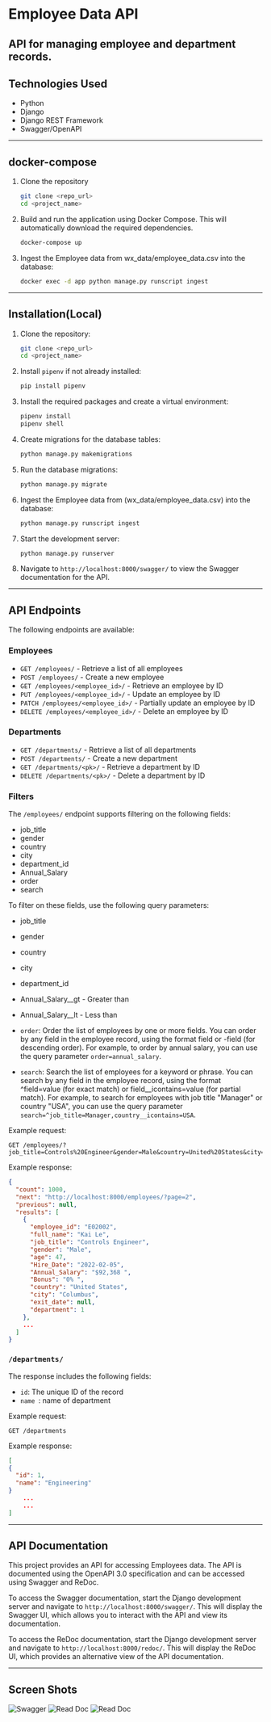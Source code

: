 # Employee Data API
API for managing employee and department records.
--- 
## Technologies Used

- Python
- Django
- Django REST Framework
- Swagger/OpenAPI
---

## docker-compose

1. Clone the repository
    ```bash
    git clone <repo_url>
    cd <project_name>
    ```

2. Build and run the application using Docker Compose. This will automatically download the required dependencies.
    ```bash
    docker-compose up
    ```

3. Ingest the Employee data from wx_data/employee_data.csv into the database:
    ```bash
    docker exec -d app python manage.py runscript ingest
    ```
---
## Installation(Local)

1. Clone the repository:

    ```bash
    git clone <repo_url>
    cd <project_name>
    ```

2. Install `pipenv` if not already installed:

    ```bash
    pip install pipenv
    ```

3. Install the required packages and create a virtual environment:

    ```bash
    pipenv install
    pipenv shell
    ```

4. Create migrations for the database tables:

    ```bash
    python manage.py makemigrations
    ```

5. Run the database migrations:

    ```bash
    python manage.py migrate
    ```

6. Ingest the Employee data from (wx_data/employee_data.csv) into the database:

    ```bash
    python manage.py runscript ingest
    ```

7. Start the development server:

    ```bash
    python manage.py runserver
    ```

8. Navigate to `http://localhost:8000/swagger/` to view the Swagger documentation for the API.


--- 
## API Endpoints


The following endpoints are available:

### Employees
* `GET /employees/` - Retrieve a list of all employees
* `POST /employees/` - Create a new employee
* `GET /employees/<employee_id>/` - Retrieve an employee by ID
* `PUT /employees/<employee_id>/` - Update an employee by ID
* `PATCH /employees/<employee_id>/` - Partially update an employee by ID
* `DELETE /employees/<employee_id>/` - Delete an employee by ID
### Departments
* `GET /departments/` - Retrieve a list of all departments
* `POST /departments/` - Create a new department
* `GET /departments/<pk>/` - Retrieve a department by ID
* `DELETE /departments/<pk>/` - Delete a department by ID

### Filters
The `/employees/` endpoint supports filtering on the following fields:

- job_title
- gender
- country
- city
- department_id
- Annual_Salary
- order
- search

To filter on these fields, use the following query parameters:

- job_title
- gender
- country
- city
- department_id
- Annual_Salary__gt - Greater than
- Annual_Salary__lt - Less than

- `order`: Order the list of employees by one or more fields. You can order by any field in the employee record, using the format field or -field (for descending order). For example, to order by annual salary, you can use the query parameter `order=annual_salary`.
- `search`: Search the list of employees for a keyword or phrase. You can search by any field in the employee record, using the format ^field=value (for exact match) or field__icontains=value (for partial match). For example, to search for employees with job title "Manager" or country "USA", you can use the query parameter `search=^job_title=Manager,country__icontains=USA`.

Example request:

```
GET /employees/?job_title=Controls%20Engineer&gender=Male&country=United%20States&city=Austin'
```

Example response:

```json
{
  "count": 1000,
  "next": "http://localhost:8000/employees/?page=2",
  "previous": null,
  "results": [
    {
      "employee_id": "E02002",
      "full_name": "Kai Le",
      "job_title": "Controls Engineer",
      "gender": "Male",
      "age": 47,
      "Hire_Date": "2022-02-05",
      "Annual_Salary": "$92,368 ",
      "Bonus": "0% ",
      "country": "United States",
      "city": "Columbus",
      "exit_date": null,
      "department": 1
    },
    ...
  ]
}
```

### `/departments/`

The response includes the following fields:

* `id`: The unique ID of the record
* `name `: name of department


Example request:

```
GET /departments
```

Example response:

```json
[
{
  "id": 1,
  "name": "Engineering"
}
    ...
    ...
]
```


---


## API Documentation

This project provides an API for accessing Employees data. The API is documented using the OpenAPI 3.0 specification and can be accessed using Swagger and ReDoc.

To access the Swagger documentation, start the Django development server and navigate to `http://localhost:8000/swagger/`. This will display the Swagger UI, which allows you to interact with the API and view its documentation.

To access the ReDoc documentation, start the Django development server and navigate to `http://localhost:8000/redoc/`. This will display the ReDoc UI, which provides an alternative view of the API documentation.


---


## Screen Shots
![Swagger](swagger.png)
![Read Doc](redoc.png)
![Read Doc](redoc2.png)
